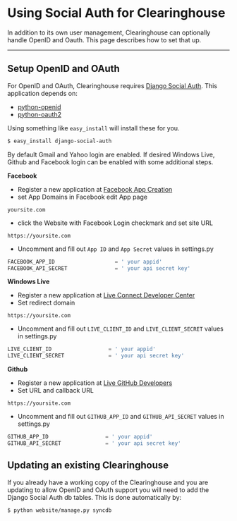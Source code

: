 # Using Social Auth for Clearinghouse
In addition to its own user management, Clearinghouse can optionally handle OpenID and Oauth. This page describes how to set that up.

----

## Setup OpenID and OAuth
For OpenID and OAuth, Clearinghouse requires [Django Social Auth](https://github.com/omab/django-social-auth).  This application depends on:
 * [python-openid](http://pypi.python.org/pypi/python-openid/)
 * [python-oauth2](https://github.com/simplegeo/python-oauth2/)

Using something like `easy_install` will install these for you.
```sh
$ easy_install django-social-auth
```
  

By default Gmail and Yahoo login are enabled.  If desired Windows Live, Github and Facebook login can be enabled with some additional steps.

 **Facebook**
  * Register a new application at [Facebook App Creation](http://developers.facebook.com/setup/)
  * set App Domains in Facebook edit App page
``` 
yoursite.com
```
  * click the Website with Facebook Login checkmark and set site URL
```
https://yoursite.com
```
  * Uncomment and fill out ```App ID``` and ```App Secret``` values in settings.py
```python
FACEBOOK_APP_ID                   = ' your appid'
FACEBOOK_API_SECRET               = ' your api secret key'
```


 **Windows Live**
 * Register a new application at [Live Connect Developer Center](https://manage.dev.live.com/Applications/Index)
 * Set redirect domain 
``` 
https://yoursite.com
```
 * Uncomment and fill out ```LIVE_CLIENT_ID``` and ```LIVE_CLIENT_SECRET``` values in settings.py
```python
LIVE_CLIENT_ID                  = ' your appid'
LIVE_CLIENT_SECRET              = ' your api secret key'
```



 **Github**
 * Register a new application at [Live GitHub Developers](https://github.com/settings/applications/new)
 * Set URL and callback URL
``` 
https://yoursite.com
```
 * Uncomment and fill out ```GITHUB_APP_ID``` and ```GITHUB_API_SECRET``` values in settings.py
```python
GITHUB_APP_ID                  = ' your appid'
GITHUB_API_SECRET              = ' your api secret key'
```



## Updating an existing Clearinghouse

If you already have a working copy of the Clearinghouse and you are updating to allow OpenID and OAuth support you will need to add the Django Social Auth db tables. This is done automatically by:
```sh
$ python website/manage.py syncdb
```
